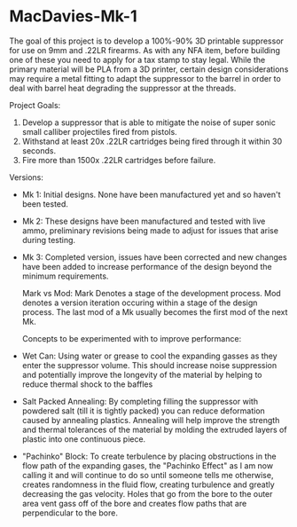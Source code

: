 # MacDavies-Mk-1

  The goal of this project is to develop a 100%-90% 3D printable suppressor for use on 9mm and .22LR firearms. As with any NFA item, before building one of these you need to apply for a tax stamp to stay legal. While the primary material will be PLA from a 3D printer, certain design considerations may require a metal fitting to adapt the suppressor to the barrel in order to deal with barrel heat degrading the suppressor at the threads.

  Project Goals:
1. Develop a suppressor that is able to mitigate the noise of super sonic small calliber projectiles fired from pistols.
3. Withstand at least 20x .22LR cartridges being fired through it within 30 seconds.
4. Fire more than 1500x .22LR cartridges before failure.

  Versions:
- Mk 1: Initial designs. None have been manufactured yet and so haven't been tested.
- Mk 2: These designs have been manufactured and tested with live ammo, preliminary revisions being made to adjust for issues that arise during testing.
- Mk 3: Completed version, issues have been corrected and new changes have been added to increase performance of the design beyond the minimum requirements.

  Mark vs Mod:
Mark Denotes a stage of the development process. Mod denotes a version iteration occuring within a stage of the design process. The last mod of a Mk usually becomes the first mod of the next Mk.

  Concepts to be experimented with to improve performance:
- Wet Can: Using water or grease to cool the expanding gasses as they enter the suppressor volume. This should increase noise suppression and potentially improve the longevity of the material by helping to reduce thermal shock to the baffles
- Salt Packed Annealing: By completing filling the suppressor with powdered salt (till it is tightly packed) you can reduce deformation caused by annealing plastics. Annealing will help improve the strength and thermal tolerances of the material by molding the extruded layers of plastic into one continuous piece.
- "Pachinko" Block: To create terbulence by placing obstructions in the flow path of the expanding gases, the "Pachinko Effect" as I am now calling it and will continue to do so until someone tells me otherwise, creates randomness in the fluid flow, creating turbulence and greatly decreasing the gas velocity. Holes that go from the bore to the outer area vent gass off of the bore and creates flow paths that are perpendicular to the bore.
